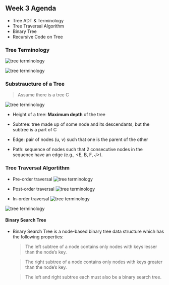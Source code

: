 ## Week 3 Agenda
- Tree ADT & Terminology
- Tree Traversal Algorithm
- Binary Tree
- Recursive Code on Tree

### Tree Terminology

![tree terminology](https://github.com/psui3905/COMP2123/blob/master/week3/tree_t1.png)


![tree terminology](https://github.com/psui3905/COMP2123/blob/master/week3/tree_t2.png)

### Substraucture of a Tree

> Assume there is a tree C

![tree terminology](https://github.com/psui3905/COMP2123/blob/master/week3/tree_t3.png)

- Height of a tree: **Maximum depth** of the tree

- Subtree: tree made up of some node and its descendants, but the subtree is a part of C

-  Edge: pair of nodes (u, v) such that one is the parent of the other

- Path: sequence of nodes such that 2 consecutive nodes in the sequence have an edge (e.g., <E, B, F, J>).

### Tree Traversal Algortithm

- Pre-order traversal
![tree terminology](https://github.com/psui3905/COMP2123/blob/master/week3/Preorder_Traversal.png)

- Post-order traversal
![tree terminology](https://github.com/psui3905/COMP2123/blob/master/week3/Postorder_Traversal.png)

- In-order traversal
![tree terminology](https://github.com/psui3905/COMP2123/blob/master/week3/Inorder_Traversal.png)


![tree terminology](https://github.com/psui3905/COMP2123/blob/master/week3/traversal.png)

#### Binary Search Tree
* Binary Search Tree is a node-based binary tree data structure which has the following properties:

    > The left subtree of a node contains only nodes with keys lesser than the node’s key.

    > The right subtree of a node contains only nodes with keys greater than the node’s key.

    > The left and right subtree each must also be a binary search tree.